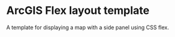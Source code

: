 ﻿ArcGIS Flex layout template
===========================

A template for displaying a map with a side panel using CSS flex.